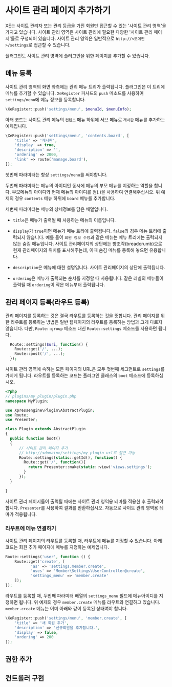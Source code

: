# 사이트 관리 페이지 추가하기

XE는 사이트 관리자 또는 관리 등급을 가진 회원만 접근할 수 있는 '사이트 관리 영역'을 가지고 있습니다. 사이트 관리 영역은 사이트 관리에 필요한 다양한 '사이트 관리 페이지'들로 구성되어 있습니다. 사이트 관리 영역은 일반적으로 `http://<도메인>/settings`로 접근할 수 있습니다.


플러그인도 사이트 관리 영역에 플러그인을 위한 페이지를 추가할 수 있습니다.


## 메뉴 등록

사이트 관리 영역의 화면 좌측에는 관리 메뉴 트리가 출력됩니다. 플러그인은 이 트리에 메뉴를 추가할 수 있습니다. `XeRegister` 파사드의 `push` 메소드를 사용하여 `settings/menu`에 메뉴 정보를 등록합니다.

```php
\XeRegister::push('settings/menu', $menuId, $menuInfo);
```

아래 코드는 사이트 관리 메뉴의 `컨텐츠` 메뉴 하위에 서브 메뉴로 `게시판` 메뉴를 추가하는 예제입니다.

```php
\XeRegister::push('settings/menu', 'contents.board', [
    'title' => '게시판',
    'display' => true,
    'description' => '',
    'ordering' => 2000,
    'link' => route('manage.board'),
]);
```

첫번째 파라미터는 항상 `settings/menu`를 써야합니다.

두번째 파라미터는 메뉴의 아이디인 동시에 메뉴의 부모 메뉴를 지정하는 역할을 합니다. 부모메뉴의 아이디와 현재 메뉴의 아이디를 점(.)을 사용하여 연결해주십시오. 위 예제의 경우 `contents` 메뉴 하위에 `board` 메뉴를 추가합니다.

세번째 파라미터는 메뉴의 상세정보를 담은 배열입니다.

- `title`은 메뉴가 출력될 때 사용하는 메뉴의 이름입니다.

- `display`가 `true`이면 메뉴가 메뉴 트리에 출력됩니다. `false`의 경우 메뉴 트리에 출력되지 않습니다. 예를 들어 `회원 정보 수정`과 같은 메뉴는 메뉴 트리에는 출력되지 않는 숨김 메뉴입니다. 사이트 관리페이지의 상단에는 빵조각(breadcrumb)으로 현재 관리페이지의 위치를 표시해주는데, 이때 숨김 메뉴를 등록해 놓으면 유용합니다.

- `description`은 메뉴에 대한 설명입니다. 사이트 관리페이지의 상단에 출력됩니다.

- `ordering`은 메뉴가 출력되는 순서를 지정할 때 사용됩니다. 같은 레벨의 메뉴들이 출력될 때 `ordering`이 작은 메뉴부터 출력됩니다.
 
## 관리 페이지 등록(라우트 등록)

관리 페이지를 등록하는 것은 결국 라우트를 등록하는 것을 뜻합니다. 관리 페이지를 위한 라우트를 등록하는 방법은 일반 웹페이지의 라우트를 등록하는 방법과 크게 다르지 않습니다. 다만, `Route::group` 메소드 대신 `Route::settings` 메소드를 사용하면 됩니다. 

```php
  Route::settings($uri, function() {
    Route::get('/', ...);
    Route::post('/', ...);
  });
```

사이트 관리 영역에 속하는 모든 페이지의 URL은 모두 첫번째 세그먼트로 `settings`를 가지게 됩니다. 라우트를 등록하는 코드는 플러그인 클래스의 `boot` 메소드에 등록하십시오.

```php
<?php
// plugins/my_plugin/plugin.php
namespace MyPlugin;

use Xpressengine\Plugin\AbstractPlugin;
use Route;
use Presenter;

class Plugin extends AbstractPlugin
{
  public function boot()
  {
      // 사이트 관리 페이지 추가
      // http://<domain>/settings/my_plugin url로 접근 가능
      Route::settings(static::getId(), function() {
        Route::get('/', function(){
          return Presenter::make(static::view('views.settings');
        }
      });
  }
  
}
```

사이트 관리 페이지들이 출력될 때에는 사이트 관리 영역용 테마를 적용한 후 출력돼야 합니다. `Presenter`를 사용하여 결과를 반환하십시오. 자동으로 사이트 관리 영역용 테마가 적용됩니다.



### 라우트에 메뉴 연결하기

사이트 관리 페이지의 라우트를 등록할 때, 라우트에 메뉴를 지정할 수 있습니다. 아래 코드는 회원 추가 페이지에 메뉴를 지정하는 예제입니다.

```php
Route::settings('user', function () {
    Route::get('create', [
           'as' => 'settings.member.create',
           'uses' => 'Member\Settings\UserController@create',
           'settings_menu' => 'member.create'
    ]);
});
```

라우트를 등록할 때, 두번째 파라미터 배열의 `settings_menu` 필드에 메뉴아이디를 지정하면 됩니다. 위 예제의 경우 `member.create` 메뉴를 라우트와 연결하고 있습니다. `member.create` 메뉴는 이미 아래와 같이 등록된 상태여야 합니다.

```php
\XeRegister::push('settings/menu', 'member.create', [
    'title' => '새 회원 추가',
    'description' => '신규회원을 추가합니다.',
    'display' => false,
    'ordering' => 200
]);
```




## 권한 추가


## 컨트롤러 구현